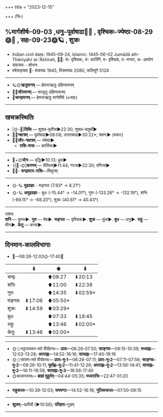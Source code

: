 +++
title = "2023-12-15"

+++
(चि॰)
## %मार्गशीर्षः-09-03  ,धनुः-पूर्वाषाढा🌛🌌  ,  वृश्चिकः-ज्येष्ठा-08-29🌞🌌  ,  सहः-09-23🌞🪐  , शुक्रः
- Indian civil date: 1945-09-24, Islamic: 1445-06-02 Jumādā ath-Thāniyah/ al-ʾĀkhirah, 🌌🌞: सं- वृश्चिकः, तं- कार्त्तिगै, म- वृश्चिकं, प- मग्घर, अ- आघोण
- संवत्सरः - शोभनः
- वर्षसङ्ख्या 🌛- शकाब्दः 1945, विक्रमाब्दः 2080, कलियुगे 5124
___________________
- 🪐🌞**ऋतुमानम्** — हेमन्तऋतुः दक्षिणायनम्
- 🌌🌞**सौरमानम्** — शरदृतुः दक्षिणायनम्
- 🌛**चान्द्रमानम्** — हेमन्तऋतुः मार्गशीर्षः (≈सहः)
___________________


## खचक्रस्थितिः
- |🌞-🌛|**तिथिः** — शुक्ल-तृतीया►22:30; शुक्ल-चतुर्थी►  
- 🌌🌛**नक्षत्रम्** — पूर्वाषाढा►08:08; उत्तराषाढा►30:22*; श्रवणः► (मकरः)  
- 🌌🌞**सौर-नक्षत्रम्** — ज्येष्ठा►  
  - **राशि-मासः** — कार्त्तिकः► 
___________________
- 🌛+🌞**योगः** — वृद्धिः►10:13; ध्रुवः►  
- २|🌛-🌞|**करणम्** — तैतिलम्►11:44; गरजा►22:30; वणिजा►  
- 🌌🌛- **चन्द्राष्टम-राशिः**—मिथुनम्  
___________________
- 🌞-🪐 **मूढग्रहाः** - मङ्गलः (7.93° → 8.21°)
- 🌞-🪐 **अमूढग्रहाः** - बुधः (-15.44° → -14.01°), गुरुः (-133.26° → -132.19°), शनिः (-69.15° → -68.20°), शुक्रः (40.61° → 40.43°)
___________________
राशयः  
**शनि** — कुम्भः►. **गुरु** — मेषः►. **मङ्गल** — वृश्चिकः►. **शुक्र** — तुला►. **बुध** — धनुः►. **राहु** — मीनः►. **केतु** — कन्या►. 
___________________


## दिनमान-कालविभागाः
- 🌅—06:26-12:03🌞-17:40🌇  

|      |⬇     |⬆     |⬇     |
|------|-----|-----|------|
|चन्द्रः|     |⬆08:27 |⬇20:13 |
|शनिः   |     |⬆11:00 |⬇22:38 |
|गुरुः  |     |⬆14:35 |⬇02:59*|
|मङ्गलः |⬇17:06 |⬆05:50*|     |
|शुक्रः |⬇14:59 |⬆03:29*|     |
|बुधः   |     |⬆07:33 |⬇18:45 |
|राहुः  |     |⬆13:46 |⬇02:00*|
|केतुः  |⬇13:46 |⬆02:00*|     |
___________________
- 🌞⚝भट्टभास्कर-मते वीर्यवन्तः— **प्रातः**—06:26-07:50; **साङ्गवः**—09:15-10:39; **मध्याह्नः**—12:03-13:28; **अपराह्णः**—14:52-16:16; **सायाह्नः**—17:40-19:16  
- 🌞⚝सायण-मते वीर्यवन्तः— **प्रातः-मु॰1**—06:26-07:11; **प्रातः-मु॰2**—07:11-07:56; **साङ्गवः-मु॰2**—09:26-10:11; **पूर्वाह्णः-मु॰2**—11:41-12:26; **अपराह्णः-मु॰2**—13:56-14:41; **सायाह्नः-मु॰2**—16:11-16:56; **सायाह्नः-मु॰3**—16:56-17:40  
- 🌞कालान्तरम्— **ब्राह्मं मुहूर्तम्**—04:44-05:35; **मध्यरात्रिः**—22:47-01:20  
___________________
- **राहुकालः**—10:39-12:03; **यमघण्टः**—14:52-16:16; **गुलिककालः**—07:50-09:15  
___________________
- **शूलम्**—प्रतीची (►10:56); **परिहारः**–गुडम्  
___________________
